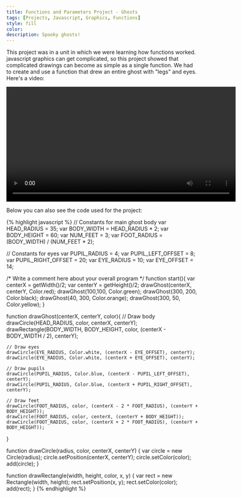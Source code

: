 ```yaml
---
title: Functions and Parameters Project - Ghosts
tags: [Projects, Javascript, Graphics, Functions]
style: fill
color: 
description: Spooky ghosts!
---
```


This project was in a unit in which we were learning how functions worked. javascript graphics can get complicated, so this project showed that complicated drawings can become as simple as a single function. We had to create and use a function that drew an entire ghost with "legs" and eyes. Here's a video: 

<video width="600" controls="controls">
  <source src="/assets/vids/functions-and-parameters.mp4">
</video>

Below you can also see the code used for the project: 

{% highlight javascript %}
// Constants for main ghost body
var HEAD_RADIUS = 35;
var BODY_WIDTH = HEAD_RADIUS * 2;
var BODY_HEIGHT = 60;
var NUM_FEET = 3;
var FOOT_RADIUS = (BODY_WIDTH) / (NUM_FEET * 2); 

// Constants for eyes
var PUPIL_RADIUS = 4;
var PUPIL_LEFT_OFFSET = 8;
var PUPIL_RIGHT_OFFSET = 20;
var EYE_RADIUS = 10;
var EYE_OFFSET = 14;

/* Write a comment here about your overall program */
function start(){
	var centerX = getWidth()/2;
    var centerY = getHeight()/2;
    drawGhost(centerX, centerY, Color.red);
    drawGhost(100,100, Color.green);
    drawGhost(300, 200, Color.black);
    drawGhost(40, 300, Color.orange);
    drawGhost(300, 50, Color.yellow);
}

function drawGhost(centerX, centerY, color){
    // Draw body
    drawCircle(HEAD_RADIUS, color, centerX, centerY);
    drawRectangle(BODY_WIDTH, BODY_HEIGHT, color, (centerX - BODY_WIDTH / 2), centerY);
    
    // Draw eyes
    drawCircle(EYE_RADIUS, Color.white, (centerX - EYE_OFFSET), centerY);
    drawCircle(EYE_RADIUS, Color.white, (centerX + EYE_OFFSET), centerY);
    
    // Draw pupils
    drawCircle(PUPIL_RADIUS, Color.blue, (centerX - PUPIL_LEFT_OFFSET), centerY);
    drawCircle(PUPIL_RADIUS, Color.blue, (centerX + PUPIL_RIGHT_OFFSET), centerY);
    
    // Draw feet
    drawCircle(FOOT_RADIUS, color, (centerX - 2 * FOOT_RADIUS), (centerY + BODY_HEIGHT));
    drawCircle(FOOT_RADIUS, color, centerX, (centerY + BODY_HEIGHT));
    drawCircle(FOOT_RADIUS, color, (centerX + 2 * FOOT_RADIUS), (centerY + BODY_HEIGHT));
}

function drawCircle(radius, color, centerX, centerY) {
    var circle = new Circle(radius);
    circle.setPosition(centerX, centerY);
    circle.setColor(color);
    add(circle);
}

function drawRectangle(width, height, color, x, y) {
    var rect = new Rectangle(width, height);
    rect.setPosition(x, y);
    rect.setColor(color);
    add(rect);
}
{% endhighlight %}